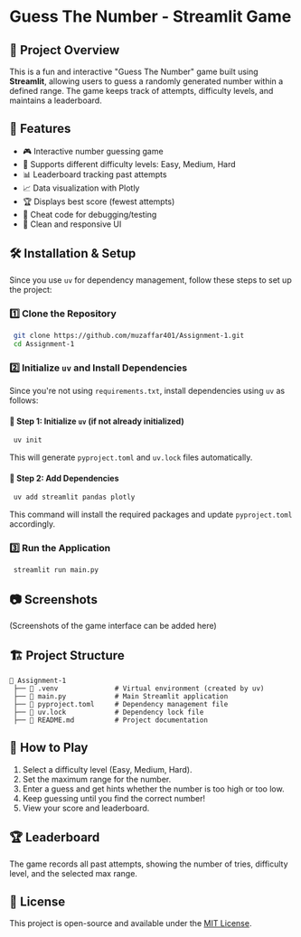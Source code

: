 # Guess The Number - Streamlit Game

## 📌 Project Overview
This is a fun and interactive "Guess The Number" game built using **Streamlit**, allowing users to guess a randomly generated number within a defined range. The game keeps track of attempts, difficulty levels, and maintains a leaderboard.

## 🚀 Features
- 🎮 Interactive number guessing game
- 🔢 Supports different difficulty levels: Easy, Medium, Hard
- 📊 Leaderboard tracking past attempts
- 📈 Data visualization with Plotly
- 🏆 Displays best score (fewest attempts)
- 🎈 Cheat code for debugging/testing
- 🎨 Clean and responsive UI

## 🛠️ Installation & Setup
Since you use `uv` for dependency management, follow these steps to set up the project:

### 1️⃣ **Clone the Repository**
```sh
 git clone https://github.com/muzaffar401/Assignment-1.git
 cd Assignment-1
```

### 2️⃣ **Initialize `uv` and Install Dependencies**
Since you're not using `requirements.txt`, install dependencies using `uv` as follows:

#### 🔹 **Step 1: Initialize `uv` (if not already initialized)**
```sh
 uv init
```
This will generate `pyproject.toml` and `uv.lock` files automatically.

#### 🔹 **Step 2: Add Dependencies**
```sh
 uv add streamlit pandas plotly
```
This command will install the required packages and update `pyproject.toml` accordingly.

### 3️⃣ **Run the Application**
```sh
 streamlit run main.py
```

## 📷 Screenshots
(Screenshots of the game interface can be added here)

## 🏗️ Project Structure
```
📂 Assignment-1
 ├── 📂 .venv              # Virtual environment (created by uv)
 ├── 📜 main.py            # Main Streamlit application
 ├── 📜 pyproject.toml     # Dependency management file
 ├── 📜 uv.lock            # Dependency lock file
 ├── 📜 README.md          # Project documentation
```

## 🎯 How to Play
1. Select a difficulty level (Easy, Medium, Hard).
2. Set the maximum range for the number.
3. Enter a guess and get hints whether the number is too high or too low.
4. Keep guessing until you find the correct number!
5. View your score and leaderboard.

## 🏆 Leaderboard
The game records all past attempts, showing the number of tries, difficulty level, and the selected max range.

## 📜 License
This project is open-source and available under the [MIT License](LICENSE).

